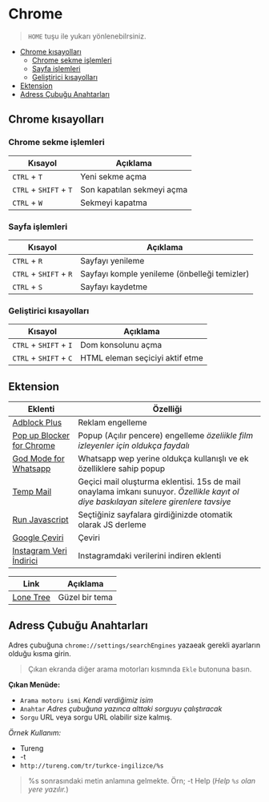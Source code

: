 # Chrome <!-- omit in toc -->

> `HOME` tuşu ile yukarı yönlenebilrsiniz.

- [Chrome kısayolları](#chrome-k%C4%B1sayollar%C4%B1)
  - [Chrome sekme işlemleri](#chrome-sekme-i%C5%9Flemleri)
  - [Sayfa işlemleri](#sayfa-i%C5%9Flemleri)
  - [Geliştirici kısayolları](#geli%C5%9Ftirici-k%C4%B1sayollar%C4%B1)
- [Ektension](#ektension)
- [Adress Çubuğu Anahtarları](#adress-%C3%A7ubu%C4%9Fu-anahtarlar%C4%B1)

## Chrome kısayolları

### Chrome sekme işlemleri

| Kısayol | Açıklama |
|---------|----------|
| `CTRL` + `T` | Yeni sekme açma
| `CTRL` + `SHIFT` + `T` | Son kapatılan sekmeyi açma |
| `CTRL` + `W` | Sekmeyi kapatma |

### Sayfa işlemleri

| Kısayol | Açıklama |
|---------|----------|
| `CTRL` + `R` | Sayfayı yenileme
| `CTRL` + `SHIFT` + `R` | Sayfayı komple yenileme (önbelleği temizler) |
| `CTRL` + `S` | Sayfayı kaydetme |

### Geliştirici kısayolları

| Kısayol | Açıklama |
|---------|----------|
| `CTRL` + `SHIFT` + `I` | Dom konsolunu açma |
| `CTRL` + `SHIFT` + `C` | HTML eleman seçiciyi aktif etme |

## Ektension

| Eklenti | Özelliği |
|---------|----------|
| [Adblock Plus](https://chrome.google.com/webstore/detail/adblock-plus/cfhdojbkjhnklbpkdaibdccddilifddb) | Reklam engelleme |
| [Pop up Blocker for Chrome](https://chrome.google.com/webstore/detail/pop-up-blocker-for-chrome/bkkbcggnhapdmkeljlodobbkopceiche) | Popup (Açılır pencere) engelleme *özeliikle film izleyenler için oldukça faydalı* |
| [God Mode for Whatsapp](https://chrome.google.com/webstore/detail/god-mode-for-whatsapp/cgdfebhnckdgckcjhidjnochmahdohad) | Whatsapp wep yerine oldukça kullanışlı ve ek özelliklere sahip popup |
| [Temp Mail](https://chrome.google.com/webstore/detail/temp-mail-disposable-temp/inojafojbhdpnehkhhfjalgjjobnhomj) | Geçici mail oluşturma eklentisi. 15s de mail onaylama imkanı sunuyor. *Özellikle kayıt ol diye baskılayan sitelere girenlere tavsiye* |
| [Run Javascript](https://chrome.google.com/webstore/detail/run-javascript/lmilalhkkdhfieeienjbiicclobibjao) | Seçtiğiniz sayfalara girdiğinizde otomatik olarak JS derleme |
| [Google Çeviri](https://chrome.google.com/webstore/detail/google-translate/aapbdbdomjkkjkaonfhkkikfgjllcleb) | Çeviri |
| [Instagram Veri İndirici](https://chrome.google.com/webstore/detail/batch-media-saver-from-in/plmnmnpijgncjompjiccojbccinacefh) | Instagramdaki verilerini indiren eklenti |

| Link | Açıklama |
|---------|----------|
| [Lone Tree](https://chrome.google.com/webstore/detail/lone-tree/gdcbilggakcddojcadnfeckbpoomdmii) | Güzel bir tema |

## Adress Çubuğu Anahtarları

Adres çubuğuna `chrome://settings/searchEngines` yazaeak gerekli ayarların olduğu kısma girin.

> Çıkan ekranda diğer arama motorları kısmında `Ekle` butonuna basın.

**Çıkan Menüde:**

* `Arama motoru ismi` *Kendi verdiğimiz isim*
* `Anahtar` *Adres çubuğuna yazınca alttaki sorguyu çalıştıracak*
* `Sorgu` URL veya sorgu URL olabilir size kalmış.

*Örnek Kullanım:*

* Tureng
* -t
* `http://tureng.com/tr/turkce-ingilizce/%s`

> %s sonrasındaki metin anlamına gelmekte. Örn; -t Help (*Help `%s` olan yere yazılır.*)
